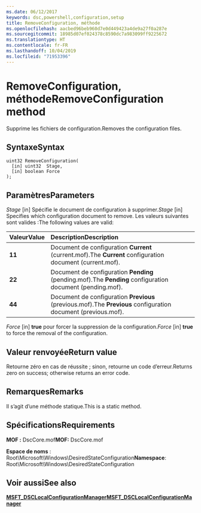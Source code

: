 ```yaml
---
ms.date: 06/12/2017
keywords: dsc,powershell,configuration,setup
title: RemoveConfiguration, méthode
ms.openlocfilehash: aacbed96beb960d7e0d449423a4de9a27f0a287e
ms.sourcegitcommit: 18985d07ef024378c8590dc7a983099ff9225672
ms.translationtype: HT
ms.contentlocale: fr-FR
ms.lasthandoff: 10/04/2019
ms.locfileid: "71953396"
---
```

# <a name="removeconfiguration-method"></a><span data-ttu-id="72012-103">RemoveConfiguration, méthode</span><span class="sxs-lookup"><span data-stu-id="72012-103">RemoveConfiguration method</span></span>

<span data-ttu-id="72012-104">Supprime les fichiers de configuration.</span><span class="sxs-lookup"><span data-stu-id="72012-104">Removes the configuration files.</span></span>

## <a name="syntax"></a><span data-ttu-id="72012-105">Syntaxe</span><span class="sxs-lookup"><span data-stu-id="72012-105">Syntax</span></span>

```mof
uint32 RemoveConfiguration(
  [in] uint32  Stage,
  [in] boolean Force
);
```

## <a name="parameters"></a><span data-ttu-id="72012-106">Paramètres</span><span class="sxs-lookup"><span data-stu-id="72012-106">Parameters</span></span>

<span data-ttu-id="72012-107">*Stage* \[in\] Spécifie le document de configuration à supprimer.</span><span class="sxs-lookup"><span data-stu-id="72012-107">*Stage* \[in\] Specifies which configuration document to remove.</span></span> <span data-ttu-id="72012-108">Les valeurs suivantes sont valides :</span><span class="sxs-lookup"><span data-stu-id="72012-108">The following values are valid:</span></span>

|<span data-ttu-id="72012-109">Valeur</span><span class="sxs-lookup"><span data-stu-id="72012-109">Value</span></span> |<span data-ttu-id="72012-110">Description</span><span class="sxs-lookup"><span data-stu-id="72012-110">Description</span></span> |
|:--- |:---|
|<span data-ttu-id="72012-111">**1**</span><span class="sxs-lookup"><span data-stu-id="72012-111">**1**</span></span> | <span data-ttu-id="72012-112">Document de configuration **Current** (current.mof).</span><span class="sxs-lookup"><span data-stu-id="72012-112">The **Current** configuration document (current.mof).</span></span> |
|<span data-ttu-id="72012-113">**2**</span><span class="sxs-lookup"><span data-stu-id="72012-113">**2**</span></span> | <span data-ttu-id="72012-114">Document de configuration **Pending** (pending.mof).</span><span class="sxs-lookup"><span data-stu-id="72012-114">The **Pending** configuration document (pending.mof).</span></span>  |
|<span data-ttu-id="72012-115">**4**</span><span class="sxs-lookup"><span data-stu-id="72012-115">**4**</span></span> | <span data-ttu-id="72012-116">Document de configuration **Previous** (previous.mof).</span><span class="sxs-lookup"><span data-stu-id="72012-116">The **Previous** configuration document (previous.mof).</span></span> |

<span data-ttu-id="72012-117">*Force* \[in\] **true** pour forcer la suppression de la configuration.</span><span class="sxs-lookup"><span data-stu-id="72012-117">*Force* \[in\] **true** to force the removal of the configuration.</span></span>

## <a name="return-value"></a><span data-ttu-id="72012-118">Valeur renvoyée</span><span class="sxs-lookup"><span data-stu-id="72012-118">Return value</span></span>

<span data-ttu-id="72012-119">Retourne zéro en cas de réussite ; sinon, retourne un code d’erreur.</span><span class="sxs-lookup"><span data-stu-id="72012-119">Returns zero on success; otherwise returns an error code.</span></span>

## <a name="remarks"></a><span data-ttu-id="72012-120">Remarques</span><span class="sxs-lookup"><span data-stu-id="72012-120">Remarks</span></span>

<span data-ttu-id="72012-121">Il s’agit d’une méthode statique.</span><span class="sxs-lookup"><span data-stu-id="72012-121">This is a static method.</span></span>

## <a name="requirements"></a><span data-ttu-id="72012-122">Spécifications</span><span class="sxs-lookup"><span data-stu-id="72012-122">Requirements</span></span>

<span data-ttu-id="72012-123">**MOF :** DscCore.mof</span><span class="sxs-lookup"><span data-stu-id="72012-123">**MOF:** DscCore.mof</span></span>

<span data-ttu-id="72012-124">**Espace de noms** : Root\Microsoft\Windows\DesiredStateConfiguration</span><span class="sxs-lookup"><span data-stu-id="72012-124">**Namespace**: Root\Microsoft\Windows\DesiredStateConfiguration</span></span>

## <a name="see-also"></a><span data-ttu-id="72012-125">Voir aussi</span><span class="sxs-lookup"><span data-stu-id="72012-125">See also</span></span>

[<span data-ttu-id="72012-126">**MSFT_DSCLocalConfigurationManager**</span><span class="sxs-lookup"><span data-stu-id="72012-126">**MSFT_DSCLocalConfigurationManager**</span></span>](msft-dsclocalconfigurationmanager.md)
